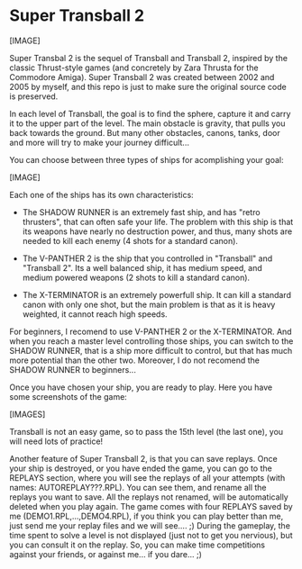 # Super Transball 2

[IMAGE]

Super Transbal 2 is the sequel of Transball and Transball 2, inspired by the classic Thrust-style games (and concretely 
by Zara Thrusta for the Commodore Amiga). Super Transball 2 was created between 2002 and 2005 by myself, and this repo is just to make sure the original source code is preserved.

In each level of Transball, the goal is to find the sphere, capture it and carry it to the upper part of the level. The main  obstacle is gravity, that pulls you back towards the ground. But many  other obstacles, canons, tanks, door and more will try to make your journey difficult...


You can choose between three types of ships for acomplishing your goal:

[IMAGE]

Each one of the ships has its own characteristics:
- The SHADOW RUNNER is an extremely fast ship, and has "retro thrusters", that can often safe your life. The problem with this ship is that its weapons have nearly no destruction power, and thus, many shots are needed to kill each enemy (4 shots for a standard canon).

- The V-PANTHER 2 is the ship that you controlled in "Transball" and "Transball 2". Its a well balanced ship, it has medium speed, and medium powered weapons (2 shots to kill a standard canon).

- The X-TERMINATOR is an extremely powerfull ship. It can kill a standard canon with only one shot, but the main problem is that as it is heavy weighted, it cannot reach high speeds.

For beginners, I recomend to use V-PANTHER 2 or the X-TERMINATOR. And when you reach a master level controlling those ships, you can switch to the SHADOW RUNNER, that is a ship more difficult to control, but that has much more potential than the other two. Moreover, I do not recomend the SHADOW RUNNER to beginners...

Once you have chosen your ship, you are ready to play. Here you have some screenshots of the game:

[IMAGES]

Transball is not an easy game, so to pass the 15th level (the last one), you will need lots of practice!

Another feature of Super Transball 2, is that you can save replays. Once your ship is destroyed, or you have ended the game, you can go to the REPLAYS section, where you will see the replays of all your attempts (with names: AUTOREPLAY???.RPL). You can see them, and rename all the replays you want to save. All the replays not renamed, will be automatically deleted when you play again. The game comes with four REPLAYS saved by me (DEMO1.RPL,...,DEMO4.RPL), if you think you can play better than me, just send me your replay files and we will see.... ;)
During the gameplay, the time spent to solve a level is not displayed (just not to get you nervious), but you can consult it on the replay. So, you can make time competitions against your friends, or against me... if you dare... ;)


